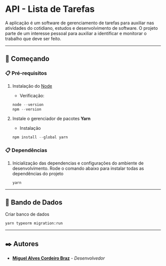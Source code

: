 # API - Lista de Tarefas
A aplicação é um software de gerenciamento de tarefas para auxiliar nas atividades do cotidiano, estudos e desenvolvimento de software. O projeto parte de um interesse pessoal para auxiliar a identificar e monitorar o trabalho que deve ser feito.

___
## 🚀 Começando

### 📋 Pré-requisitos
1. Instalação do [Node](https://nodejs.org/pt-br/) 
    - Verificação:
    ```PowerShell
    node --version
    npm --version
    ```

2. Instale o gerenciador de pacotes **Yarn**
    - Instalação
    ```PowerShell
    npm install --global yarn
    ```

### 📋 Dependências

1. Inicialização das dependencias e configurações do ambiente de desenvolvimento. Rode o comando abaixo para instalar todas as dependências do projeto
    ```
    yarn 
    ```

___
## 💾 Bando de Dados
Criar banco de dados
```
yarn typeorm migration:run
```

___
## ✒️ Autores
- [**Miguel Alves Cordeiro Braz**](https://github.com/Miguel-acb9) - *Desenvolvedor*
